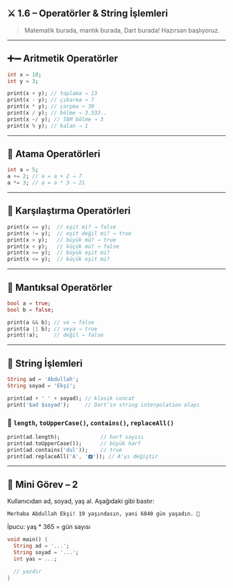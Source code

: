 

## ⚔️ **1.6 – Operatörler & String İşlemleri**

> Matematik burada, mantık burada, Dart burada! Hazırsan başlıyoruz.

---

## ➕➖ **Aritmetik Operatörler**

```dart
int x = 10;
int y = 3;

print(x + y); // toplama → 13
print(x - y); // çıkarma → 7
print(x * y); // çarpma → 30
print(x / y); // bölme → 3.333..
print(x ~/ y); // TAM bölme → 3
print(x % y); // kalan → 1
```

---

## 🧠 **Atama Operatörleri**

```dart
int a = 5;
a += 2; // a = a + 2 → 7
a *= 3; // a = a * 3 → 21
```

---

## 🤔 **Karşılaştırma Operatörleri**

```dart
print(x == y);  // eşit mi? → false
print(x != y);  // eşit değil mi? → true
print(x > y);   // büyük mü? → true
print(x < y);   // küçük mü? → false
print(x >= y);  // büyük eşit mi?
print(x <= y);  // küçük eşit mi?
```

---

## 🔗 **Mantıksal Operatörler**

```dart
bool a = true;
bool b = false;

print(a && b); // ve → false
print(a || b); // veya → true
print(!a);     // değil → false
```

---

## 💬 **String İşlemleri**

```dart
String ad = 'Abdullah';
String soyad = 'Ekşi';

print(ad + ' ' + soyad); // klasik concat
print('$ad $soyad');     // Dart’ın string interpolation olayı
```

### 🔹 `length`, `toUpperCase()`, `contains()`, `replaceAll()`

```dart
print(ad.length);             // harf sayısı
print(ad.toUpperCase());      // büyük harf
print(ad.contains('dul'));    // true
print(ad.replaceAll('A', '🅰️')); // A'yı değiştir
```

---

## 🧪 **Mini Görev – 2**

Kullanıcıdan ad, soyad, yaş al. Aşağıdaki gibi bastır:

```
Merhaba Abdullah Ekşi! 19 yaşındasın, yani 6840 gün yaşadın. 🧓
```

İpucu: yaş \* 365 = gün sayısı

```dart
void main() {
  String ad = '...';
  String soyad = '...';
  int yas = ...;

  // yazdır
}
```


